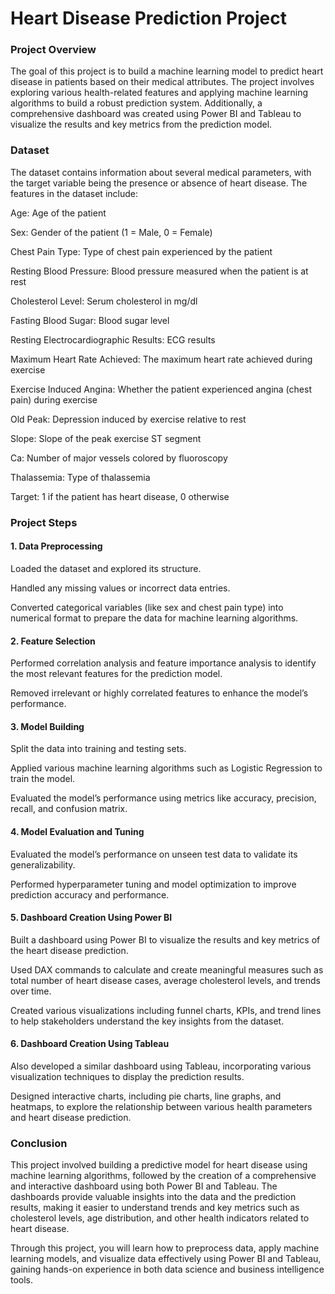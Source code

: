 # Heart Disease Prediction Project

### Project Overview
The goal of this project is to build a machine learning model to predict heart disease in patients based on their medical attributes. The project involves exploring various health-related features and applying machine learning algorithms to build a robust prediction system. Additionally, a comprehensive dashboard was created using Power BI and Tableau to visualize the results and key metrics from the prediction model.

### Dataset
The dataset contains information about several medical parameters, with the target variable being the presence or absence of heart disease. The features in the dataset include:

Age: Age of the patient

Sex: Gender of the patient (1 = Male, 0 = Female)

Chest Pain Type: Type of chest pain experienced by the patient

Resting Blood Pressure: Blood pressure measured when the patient is at rest

Cholesterol Level: Serum cholesterol in mg/dl

Fasting Blood Sugar: Blood sugar level

Resting Electrocardiographic Results: ECG results

Maximum Heart Rate Achieved: The maximum heart rate achieved during exercise

Exercise Induced Angina: Whether the patient experienced angina (chest pain) during exercise

Old Peak: Depression induced by exercise relative to rest

Slope: Slope of the peak exercise ST segment

Ca: Number of major vessels colored by fluoroscopy

Thalassemia: Type of thalassemia

Target: 1 if the patient has heart disease, 0 otherwise

### Project Steps
#### 1. Data Preprocessing
Loaded the dataset and explored its structure.

Handled any missing values or incorrect data entries.

Converted categorical variables (like sex and chest pain type) into numerical format to prepare the data for machine learning algorithms.

#### 2. Feature Selection
Performed correlation analysis and feature importance analysis to identify the most relevant features for the prediction model.

Removed irrelevant or highly correlated features to enhance the model’s performance.

#### 3. Model Building
Split the data into training and testing sets.

Applied various machine learning algorithms such as Logistic Regression to train the model.

Evaluated the model’s performance using metrics like accuracy, precision, recall, and confusion matrix.

#### 4. Model Evaluation and Tuning
Evaluated the model’s performance on unseen test data to validate its generalizability.

Performed hyperparameter tuning and model optimization to improve prediction accuracy and performance.

#### 5. Dashboard Creation Using Power BI
Built a dashboard using Power BI to visualize the results and key metrics of the heart disease prediction.

Used DAX commands to calculate and create meaningful measures such as total number of heart disease cases, average cholesterol levels, and trends over time.

Created various visualizations including funnel charts, KPIs, and trend lines to help stakeholders understand the key insights from the dataset.

#### 6. Dashboard Creation Using Tableau
Also developed a similar dashboard using Tableau, incorporating various visualization techniques to display the prediction results.

Designed interactive charts, including pie charts, line graphs, and heatmaps, to explore the relationship between various health parameters and heart disease prediction.



### Conclusion
This project involved building a predictive model for heart disease using machine learning algorithms, followed by the creation of a comprehensive and interactive dashboard using both Power BI and Tableau. The dashboards provide valuable insights into the data and the prediction results, making it easier to understand trends and key metrics such as cholesterol levels, age distribution, and other health indicators related to heart disease.

Through this project, you will learn how to preprocess data, apply machine learning models, and visualize data effectively using Power BI and Tableau, gaining hands-on experience in both data science and business intelligence tools.
